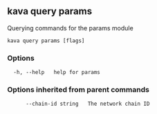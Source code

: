 <!--
title: params
order: 0
-->
## kava query params

Querying commands for the params module

```
kava query params [flags]
```

### Options

```
  -h, --help   help for params
```

### Options inherited from parent commands

```
      --chain-id string   The network chain ID
```

